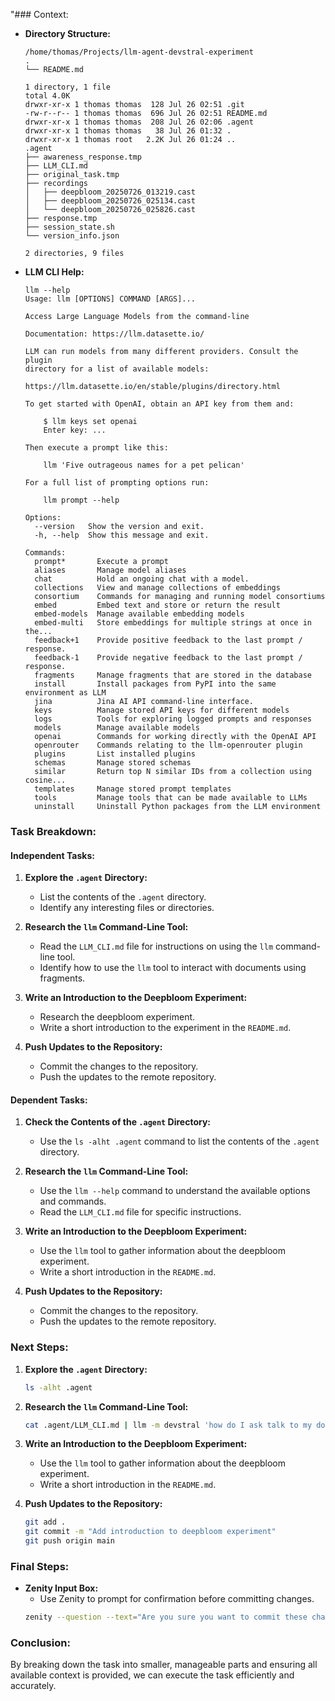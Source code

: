 "### Context:
- **Directory Structure:**
  ```
  /home/thomas/Projects/llm-agent-devstral-experiment
  .
  └── README.md

  1 directory, 1 file
  total 4.0K
  drwxr-xr-x 1 thomas thomas  128 Jul 26 02:51 .git
  -rw-r--r-- 1 thomas thomas  696 Jul 26 02:51 README.md
  drwxr-xr-x 1 thomas thomas  208 Jul 26 02:06 .agent
  drwxr-xr-x 1 thomas thomas   38 Jul 26 01:32 .
  drwxr-xr-x 1 thomas root   2.2K Jul 26 01:24 ..
  .agent
  ├── awareness_response.tmp
  ├── LLM_CLI.md
  ├── original_task.tmp
  ├── recordings
  │   ├── deepbloom_20250726_013219.cast
  │   ├── deepbloom_20250726_025134.cast
  │   └── deepbloom_20250726_025826.cast
  ├── response.tmp
  ├── session_state.sh
  └── version_info.json

  2 directories, 9 files
  ```

- **LLM CLI Help:**
  ```
  llm --help
  Usage: llm [OPTIONS] COMMAND [ARGS]...

  Access Large Language Models from the command-line

  Documentation: https://llm.datasette.io/

  LLM can run models from many different providers. Consult the plugin
  directory for a list of available models:

  https://llm.datasette.io/en/stable/plugins/directory.html

  To get started with OpenAI, obtain an API key from them and:

      $ llm keys set openai
      Enter key: ...

  Then execute a prompt like this:

      llm 'Five outrageous names for a pet pelican'

  For a full list of prompting options run:

      llm prompt --help

  Options:
    --version   Show the version and exit.
    -h, --help  Show this message and exit.

  Commands:
    prompt*       Execute a prompt
    aliases       Manage model aliases
    chat          Hold an ongoing chat with a model.
    collections   View and manage collections of embeddings
    consortium    Commands for managing and running model consortiums
    embed         Embed text and store or return the result
    embed-models  Manage available embedding models
    embed-multi   Store embeddings for multiple strings at once in the...
    feedback+1    Provide positive feedback to the last prompt / response.
    feedback-1    Provide negative feedback to the last prompt / response.
    fragments     Manage fragments that are stored in the database
    install       Install packages from PyPI into the same environment as LLM
    jina          Jina AI API command-line interface.
    keys          Manage stored API keys for different models
    logs          Tools for exploring logged prompts and responses
    models        Manage available models
    openai        Commands for working directly with the OpenAI API
    openrouter    Commands relating to the llm-openrouter plugin
    plugins       List installed plugins
    schemas       Manage stored schemas
    similar       Return top N similar IDs from a collection using cosine...
    templates     Manage stored prompt templates
    tools         Manage tools that can be made available to LLMs
    uninstall     Uninstall Python packages from the LLM environment
  ```

### Task Breakdown:

#### Independent Tasks:
1. **Explore the `.agent` Directory:**
   - List the contents of the `.agent` directory.
   - Identify any interesting files or directories.

2. **Research the `llm` Command-Line Tool:**
   - Read the `LLM_CLI.md` file for instructions on using the `llm` command-line tool.
   - Identify how to use the `llm` tool to interact with documents using fragments.

3. **Write an Introduction to the Deepbloom Experiment:**
   - Research the deepbloom experiment.
   - Write a short introduction to the experiment in the `README.md`.

4. **Push Updates to the Repository:**
   - Commit the changes to the repository.
   - Push the updates to the remote repository.

#### Dependent Tasks:
1. **Check the Contents of the `.agent` Directory:**
   - Use the `ls -alht .agent` command to list the contents of the `.agent` directory.

2. **Research the `llm` Command-Line Tool:**
   - Use the `llm --help` command to understand the available options and commands.
   - Read the `LLM_CLI.md` file for specific instructions.

3. **Write an Introduction to the Deepbloom Experiment:**
   - Use the `llm` tool to gather information about the deepbloom experiment.
   - Write a short introduction in the `README.md`.

4. **Push Updates to the Repository:**
   - Commit the changes to the repository.
   - Push the updates to the remote repository.

### Next Steps:
1. **Explore the `.agent` Directory:**
   ```bash
   ls -alht .agent
   ```

2. **Research the `llm` Command-Line Tool:**
   ```bash
   cat .agent/LLM_CLI.md | llm -m devstral 'how do I ask talk to my documents using fragments in llm'
   ```

3. **Write an Introduction to the Deepbloom Experiment:**
   - Use the `llm` tool to gather information about the deepbloom experiment.
   - Write a short introduction in the `README.md`.

4. **Push Updates to the Repository:**
   ```bash
   git add .
   git commit -m "Add introduction to deepbloom experiment"
   git push origin main
   ```

### Final Steps:
- **Zenity Input Box:**
  - Use Zenity to prompt for confirmation before committing changes.
  ```bash
  zenity --question --text="Are you sure you want to commit these changes?"
  ```

### Conclusion:
By breaking down the task into smaller, manageable parts and ensuring all available context is provided, we can execute the task efficiently and accurately.
